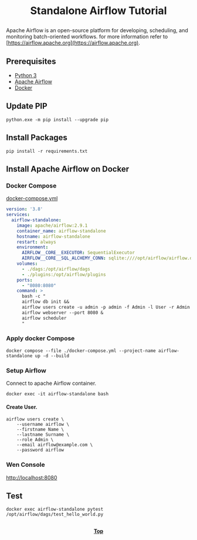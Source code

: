 # <p align="center">Standalone Airflow Tutorial</p>

Apache Airflow is an open-source platform for developing, scheduling, and monitoring batch-oriented workflows. for more
information refer to [https://airflow.apache.org](https://airflow.apache.org).

## Prerequisites

* [Python 3](https://www.python.org)
* [Apache Airflow](https://airflow.apache.org)
* [Docker](https://www.docker.com)

## Update PIP

```shell
python.exe -m pip install --upgrade pip
```

## Install Packages

```shell
pip install -r requirements.txt
```

## Install Apache Airflow on Docker

### Docker Compose

[docker-compose.yml](docker-compose.yml)

```yaml
version: '3.8'
services:
  airflow-standalone:
    image: apache/airflow:2.9.1
    container_name: airflow-standalone
    hostname: airflow-standalone
    restart: always
    environment:
      AIRFLOW__CORE__EXECUTOR: SequentialExecutor
      AIRFLOW__CORE__SQL_ALCHEMY_CONN: sqlite:////opt/airflow/airflow.db
    volumes:
      - ./dags:/opt/airflow/dags
      - ./plugins:/opt/airflow/plugins
    ports:
      - "8080:8080"
    command: >
      bash -c "
      airflow db init &&
      airflow users create -u admin -p admin -f Admin -l User -r Admin -e admin@example.com &&
      airflow webserver --port 8080 & 
      airflow scheduler
      "
```

### Apply docker Compose

```shell
docker compose --file ./docker-compose.yml --project-name airflow-standalone up -d --build

```

### Setup Airflow

Connect to apache Airflow container.

```shell
docker exec -it airflow-standalone bash
```

#### Create User.

```shell
airflow users create \
    --username airflow \
    --firstname Name \
    --lastname Surname \
    --role Admin \
    --email airflow@example.com \
    --password airflow
```

### Wen Console

[http://localhost:8080](http://localhost:8080)

## Test

```shell
docker exec airflow-standalone pytest /opt/airflow/dags/test_hello_world.py
```

##

**<p align="center"> [Top](#standalone-airflow-tutorial) </p>**
